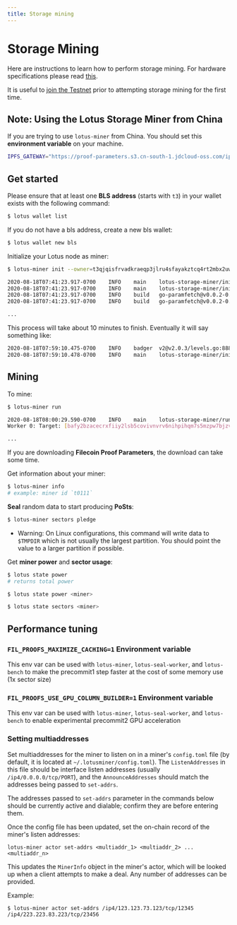 ```yaml
---
title: Storage mining
---
```


# Storage Mining

Here are instructions to learn how to perform storage mining. For hardware specifications please read [this](https://docs.lotu.sh/en+hardware-mining).

It is useful to [join the Testnet](https://docs.lotu.sh/en+join-testnet) prior to attempting storage mining for the first time.

## Note: Using the Lotus Storage Miner from China

If you are trying to use `lotus-miner` from China. You should set this **environment variable** on your machine.

```sh
IPFS_GATEWAY="https://proof-parameters.s3.cn-south-1.jdcloud-oss.com/ipfs/"
```

## Get started

Please ensure that at least one **BLS address** (starts with `t3`) in your wallet exists with the following command:

```sh
$ lotus wallet list
```

If you do not have a bls address, create a new bls wallet:

```sh
$ lotus wallet new bls
```

Initialize your Lotus node as miner:

```bash
$ lotus-miner init --owner=t3qjqisfrvadkraeqp3jlru4sfayakztcq4rt2mbx2uwflluuxchht6tp4i4q2egvmjodrvr2x76bgrlu3zgkq --sector-size=32GiB

2020-08-18T07:41:23.917-0700    INFO    main    lotus-storage-miner/init.go:110 Initializing lotus storage miner
2020-08-18T07:41:23.917-0700    INFO    main    lotus-storage-miner/init.go:130 Checking proof parameters
2020-08-18T07:41:23.917-0700    INFO    build   go-paramfetch@v0.0.2-0.20200701152213-3e0f0afdc261/paramfetch.go:138    Parameter file /var/tmp/filecoin-proof-parameters/v27-proof-of-spacetime-fallback-merkletree-poseidon_hasher-8-0-0-0170db1f394b35d995252228ee359194b13199d259380541dc529fb0099096b0.vk is ok
2020-08-18T07:41:23.917-0700    INFO    build   go-paramfetch@v0.0.2-0.20200701152213-3e0f0afdc261/paramfetch.go:138    Parameter file /var/tmp/filecoin-proof-parameters/v27-stacked-proof-of-replication-merkletree-poseidon_hasher-8-0-0-sha256_hasher-032d3138d22506ec0082ed72b2dcba18df18477904e35bafee82b3793b06832f.vk is ok

...
```

This process will take about 10 minutes to finish. Eventually it will say something like:

```bash
2020-08-18T07:59:10.475-0700    INFO    badger  v2@v2.0.3/levels.go:888 Got compaction priority: {level:0 score:1.73 dropPrefix:[]}
2020-08-18T07:59:10.478-0700    INFO    main    lotus-storage-miner/init.go:252 Storage miner successfully created, you can now start it with 'lotus-miner run'
```

## Mining

To mine:

```bash
$ lotus-miner run

2020-08-18T08:00:29.590-0700    INFO    main    lotus-storage-miner/run.go:81   Checking full node sync status
Worker 0: Target: [bafy2bzacecrxfiiy2lsb5covivnvrv6nihpihqm7s5mzpw7bjzvhsmzsjuv5e]      State: complete Height: 209461

...
```

If you are downloading **Filecoin Proof Parameters**, the download can take some time.

Get information about your miner:

```sh
$ lotus-miner info
# example: miner id `t0111`
```

**Seal** random data to start producing **PoSts**:

```sh
$ lotus-miner sectors pledge
```

- Warning: On Linux configurations, this command will write data to `$TMPDIR` which is not usually the largest partition. You should point the value to a larger partition if possible.

Get **miner power** and **sector usage**:

```sh
$ lotus state power
# returns total power

$ lotus state power <miner>

$ lotus state sectors <miner>
```

## Performance tuning

### `FIL_PROOFS_MAXIMIZE_CACHING=1` Environment variable

This env var can be used with `lotus-miner`, `lotus-seal-worker`, and `lotus-bench` to make the precommit1 step faster at the cost of some memory use (1x sector size)

### `FIL_PROOFS_USE_GPU_COLUMN_BUILDER=1` Environment variable

This env var can be used with `lotus-miner`, `lotus-seal-worker`, and `lotus-bench` to enable experimental precommit2 GPU acceleration

### Setting multiaddresses

Set multiaddresses for the miner to listen on in a miner's `config.toml` file
(by default, it is located at `~/.lotusminer/config.toml`). The `ListenAddresses` in this file should be interface listen addresses (usually `/ip4/0.0.0.0/tcp/PORT`), and the `AnnounceAddresses` should match the addresses being passed to `set-addrs`.

The addresses passed to `set-addrs` parameter in the commands below should be currently active and dialable; confirm they are before entering them.

Once the config file has been updated, set the on-chain record of the miner's listen addresses:

```
lotus-miner actor set-addrs <multiaddr_1> <multiaddr_2> ... <multiaddr_n>
```

This updates the `MinerInfo` object in the miner's actor, which will be looked up
when a client attempts to make a deal. Any number of addresses can be provided.

Example:

```
$ lotus-miner actor set-addrs /ip4/123.123.73.123/tcp/12345 /ip4/223.223.83.223/tcp/23456
```
